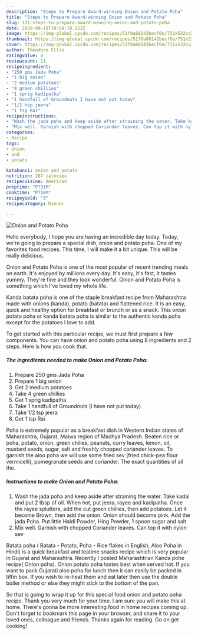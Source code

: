 ```yaml
---
description: "Steps to Prepare Award-winning Onion and Potato Poha"
title: "Steps to Prepare Award-winning Onion and Potato Poha"
slug: 121-steps-to-prepare-award-winning-onion-and-potato-poha
date: 2020-09-19T19:54:19.122Z
image: https://img-global.cpcdn.com/recipes/51f0a88142becf6e/751x532cq70/onion-and-potato-poha-recipe-main-photo.jpg
thumbnail: https://img-global.cpcdn.com/recipes/51f0a88142becf6e/751x532cq70/onion-and-potato-poha-recipe-main-photo.jpg
cover: https://img-global.cpcdn.com/recipes/51f0a88142becf6e/751x532cq70/onion-and-potato-poha-recipe-main-photo.jpg
author: Theodore Ellis
ratingvalue: 4
reviewcount: 11
recipeingredient:
- "250 gms Jada Poha"
- "1 big onion"
- "2 medium potatoes"
- "4 green chillies"
- "1 sprig kadipatha"
- "1 handfull of Groundnuts I have not put today"
- "1/2 tsp jeera"
- "1 tsp Rai"
recipeinstructions:
- "Wash the jada poha and keep aside after straining the water. Take kadai and put 2 tbsp of oil. When hot, put jeera, rayee and kadipatha. Once the rayee splutters, add the cut green chillies, then add potatoes. Let it become Brown, then add the onion. Onion should become pink. Add the jada Poha. Put little Haldi Powder, Hing Powder, 1 spoon sugar and salt"
- "Mix well. Garnish with chopped Coriander leaves. Can top it with nylon sev"
categories:
- Recipe
tags:
- onion
- and
- potato

katakunci: onion and potato 
nutrition: 287 calories
recipecuisine: American
preptime: "PT31M"
cooktime: "PT38M"
recipeyield: "3"
recipecategory: Dinner

---
```



![Onion and Potato Poha](https://img-global.cpcdn.com/recipes/51f0a88142becf6e/751x532cq70/onion-and-potato-poha-recipe-main-photo.jpg)

Hello everybody, I hope you are having an incredible day today. Today, we're going to prepare a special dish, onion and potato poha. One of my favorites food recipes. This time, I will make it a bit unique. This will be really delicious.

Onion and Potato Poha is one of the most popular of recent trending meals on earth. It's enjoyed by millions every day. It's easy, it's fast, it tastes yummy. They're fine and they look wonderful. Onion and Potato Poha is something which I've loved my whole life.

Kanda batata poha is one of the staple breakfast recipe from Maharashtra made with onions (kanda), potato (batata) and flattened rice. It is an easy, quick and healthy option for breakfast or brunch or as a snack. This onion potato poha or kanda batata poha is similar to the authentic kanda poha except for the potatoes I love to add.


To get started with this particular recipe, we must first prepare a few components. You can have onion and potato poha using 8 ingredients and 2 steps. Here is how you cook that.

<!--inarticleads1-->

##### The ingredients needed to make Onion and Potato Poha:

1. Prepare 250 gms Jada Poha
1. Prepare 1 big onion
1. Get 2 medium potatoes
1. Take 4 green chillies
1. Get 1 sprig kadipatha
1. Take 1 handfull of Groundnuts (I have not put today)
1. Take 1/2 tsp jeera
1. Get 1 tsp Rai


Poha is extremely popular as a breakfast dish in Western Indian states of Maharashtra, Gujarat, Malwa region of Madhya Pradesh. Beaten rice or poha, potato, onion, green chilies, peanuts, curry leaves, lemon, oil, mustard seeds, sugar, salt and freshly chopped coriander leaves. To garnish the aloo poha we will use some fried sev (fried chick-pea flour vermicelli), pomegranate seeds and coriander. The exact quantities of all the. 

<!--inarticleads2-->

##### Instructions to make Onion and Potato Poha:

1. Wash the jada poha and keep aside after straining the water. Take kadai and put 2 tbsp of oil. When hot, put jeera, rayee and kadipatha. Once the rayee splutters, add the cut green chillies, then add potatoes. Let it become Brown, then add the onion. Onion should become pink. Add the jada Poha. Put little Haldi Powder, Hing Powder, 1 spoon sugar and salt
1. Mix well. Garnish with chopped Coriander leaves. Can top it with nylon sev


Batata poha ( Batata - Potato, Poha - Rice flakes in English, Aloo Poha in Hindi) is a quick breakfast and teatime snacks recipe which is very popular in Gujarat and Maharashtra. Recently I posted Maharashtrian Kanda pohe recipe( Onion poha). Onion potato poha tastes best when served hot. If you want to pack Gujarati aloo poha for lunch then it can easily be packed in tiffin box. If you wish to re-heat them and eat later then use the double boiler method or else they might stick to the bottom of the pan. 

So that is going to wrap it up for this special food onion and potato poha recipe. Thank you very much for your time. I am sure you will make this at home. There's gonna be more interesting food in home recipes coming up. Don't forget to bookmark this page in your browser, and share it to your loved ones, colleague and friends. Thanks again for reading. Go on get cooking!
